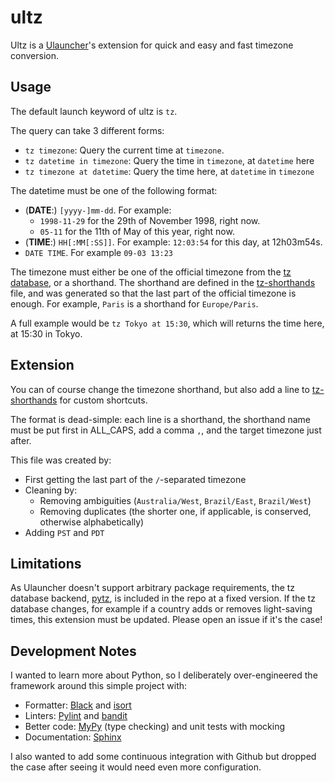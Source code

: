 # ultz

Ultz is a [Ulauncher](https://ulauncher.io/)'s extension for quick and easy and fast timezone conversion.

## Usage

The default launch keyword of ultz is `tz`.

The query can take 3 different forms:

- `tz timezone`: Query the current time at `timezone`.
- `tz datetime in timezone`: Query the time in `timezone`, at `datetime` here
- `tz timezone at datetime`: Query the time here, at `datetime` in `timezone`

The datetime must be one of the following format:

- (**DATE**:) `[yyyy-]mm-dd`. For example:
  - `1998-11-29` for the 29th of November 1998, right now.
  - `05-11` for the 11th of May of this year, right now.
- (**TIME**:) `HH[:MM[:SS]]`. For example: `12:03:54` for this day, at 12h03m54s.
- `DATE TIME`. For example `09-03 13:23`

The timezone must either be one of the official timezone from the [tz database](https://en.wikipedia.org/wiki/List_of_tz_database_time_zones), or a shorthand. The shorthand are defined in the [tz-shorthands](./ultz/tz-shorthands.csv) file, and was generated so that the last part of the official timezone is enough. For example, `Paris` is a shorthand for `Europe/Paris`.

A full example would be `tz Tokyo at 15:30`, which will returns the time here, at 15:30 in Tokyo.

## Extension

You can of course change the timezone shorthand, but also add a line to [tz-shorthands](./ultz/tz-shorthands.csv) for custom shortcuts.

The format is dead-simple: each line is a shorthand, the shorthand name must be put first in ALL_CAPS, add a comma `,`, and the target timezone just after.

This file was created by:

- First getting the last part of the `/`-separated timezone
- Cleaning by:
  - Removing ambiguities (`Australia/West`, `Brazil/East`, `Brazil/West`)
  - Removing duplicates (the shorter one, if applicable, is conserved, otherwise alphabetically)
- Adding `PST` and `PDT`

## Limitations

As Ulauncher doesn't support arbitrary package requirements, the tz database backend, [pytz](https://pythonhosted.org/pytz/), is included in the repo at a fixed version. If the tz database changes, for example if a country adds or removes light-saving times, this extension must be updated. Please open an issue if it's the case!


## Development Notes

I wanted to learn more about Python, so I deliberately over-engineered the framework around this simple project with:

- Formatter: [Black](https://pypi.org/project/black/) and [isort](https://github.com/PyCQA/isort)
- Linters: [Pylint](http://pylint.pycqa.org/en/latest/) and [bandit](https://github.com/PyCQA/bandit)
- Better code: [MyPy](https://mypy.readthedocs.io/en/stable/) (type checking) and unit tests with mocking
- Documentation: [Sphinx](https://www.sphinx-doc.org/en/master/)

I also wanted to add some continuous integration with Github but dropped the case after seeing it would need even more configuration.

